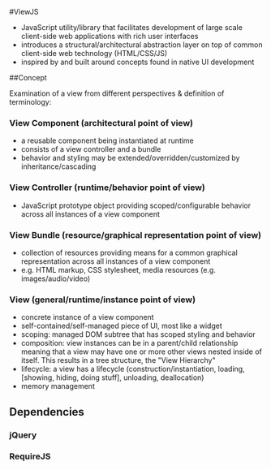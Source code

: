 #ViewJS
  - JavaScript utility/library that facilitates development of large scale client-side web applications with rich user interfaces
  - introduces a structural/architectural abstraction layer on top of common client-side web technology (HTML/CSS/JS)
  - inspired by and built around concepts found in native UI development

##Concept

Examination of a view from different perspectives & definition of terminology:

### View Component (architectural point of view)
  - a reusable component being instantiated at runtime
  - consists of a view controller and a bundle
  - behavior and styling may be extended/overridden/customized by inheritance/cascading

### View Controller (runtime/behavior point of view)
  - JavaScript prototype object providing scoped/configurable behavior across all instances of a view component

### View Bundle (resource/graphical representation point of view)
  - collection of resources providing means for a common graphical representation across all instances of a view component
  - e.g. HTML markup, CSS stylesheet, media resources (e.g. images/audio/video)

### View (general/runtime/instance point of view)
  - concrete instance of a view component
  - self-contained/self-managed piece of UI, most like a widget
  - scoping: managed DOM subtree that has scoped styling and behavior
  - composition: view instances can be in a parent/child relationship meaning that a view may have one or more other views nested inside of itself. This results in a tree structure, the "View Hierarchy"
  - lifecycle: a view has a lifecycle (construction/instantiation, loading, [showing, hiding, doing stuff], unloading, deallocation)
  - memory management

## Dependencies

### jQuery

### RequireJS

